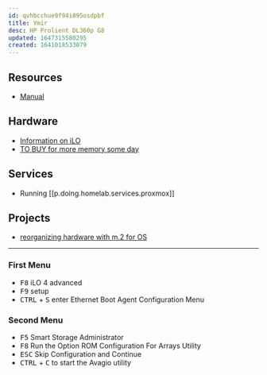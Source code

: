 ```yaml
---
id: qvhbcchue9f94i895osdpbf
title: Ymir
desc: HP Prolient DL360p G8
updated: 1647315580295
created: 1641018533079
---
```


## Resources

- [Manual](assets/pdfs/hp-dl360p-g8-manual.pdf)

## Hardware

- [Information on iLO][1]
- [TO BUY for more memory some day](https://www.ebay.com/itm/222462491975?hash=item33cbcc3d47:g:Ks4AAOSwNZRfLGSf)

## Services

- Running [[p.doing.homelab.services.proxmox]]

## Projects

- [reorganizing hardware with m.2 for OS][2]

---

[1]: https://en.wikipedia.org/wiki/HP_Integrated_Lights-Out
[2]: https://www.reddit.com/r/homelab/comments/t5na4v/comment/hz66dwy/?utm_source=share&utm_medium=web2x&context=3


### First Menu

- <kbd>F8</kbd> iLO 4 advanced
- <kbd>F9</kbd> setup
- <kbd>CTRL</kbd> + <kbd>S</kbd> enter Ethernet Boot Agent Configuration Menu

### Second Menu

- <kbd>F5</kbd> Smart Storage Administrator
- <kbd>F8</kbd> Run the Option ROM Configuration For Arrays Utility
- <kbd>ESC</kbd> Skip Configuration and Continue
- <kbd>CTRL</kbd> + <kbd>C</kbd> to start the Avagio utility